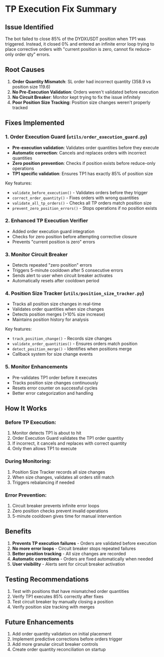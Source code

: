 # TP Execution Fix Summary

## Issue Identified
The bot failed to close 85% of the DYDXUSDT position when TP1 was triggered. Instead, it closed 0% and entered an infinite error loop trying to place corrective orders with "current position is zero, cannot fix reduce-only order qty" errors.

## Root Causes
1. **Order Quantity Mismatch**: SL order had incorrect quantity (358.9 vs position size 119.6)
2. **No Pre-Execution Validation**: Orders weren't validated before execution
3. **No Circuit Breaker**: Monitor kept trying to fix the issue infinitely
4. **Poor Position Size Tracking**: Position size changes weren't properly tracked

## Fixes Implemented

### 1. Order Execution Guard (`utils/order_execution_guard.py`)
- **Pre-execution validation**: Validates order quantities before they execute
- **Automatic correction**: Cancels and replaces orders with incorrect quantities
- **Zero position prevention**: Checks if position exists before reduce-only operations
- **TP1 specific validation**: Ensures TP1 has exactly 85% of position size

Key features:
- `validate_before_execution()` - Validates orders before they trigger
- `correct_order_quantity()` - Fixes orders with wrong quantities
- `validate_all_tp_orders()` - Checks all TP orders match position size
- `prevent_zero_position_errors()` - Stops operations if no position exists

### 2. Enhanced TP Execution Verifier
- Added order execution guard integration
- Checks for zero position before attempting corrective closure
- Prevents "current position is zero" errors

### 3. Monitor Circuit Breaker
- Detects repeated "zero position" errors
- Triggers 5-minute cooldown after 5 consecutive errors
- Sends alert to user when circuit breaker activates
- Automatically resets after cooldown period

### 4. Position Size Tracker (`utils/position_size_tracker.py`)
- Tracks all position size changes in real-time
- Validates order quantities when size changes
- Detects position merges (>10% size increase)
- Maintains position history for analysis

Key features:
- `track_position_change()` - Records size changes
- `validate_order_quantities()` - Ensures orders match position
- `detect_position_merge()` - Identifies when positions merge
- Callback system for size change events

### 5. Monitor Enhancements
- Pre-validates TP1 order before it executes
- Tracks position size changes continuously
- Resets error counter on successful cycles
- Better error categorization and handling

## How It Works

### Before TP Execution:
1. Monitor detects TP1 is about to hit
2. Order Execution Guard validates the TP1 order quantity
3. If incorrect, it cancels and replaces with correct quantity
4. Only then allows TP1 to execute

### During Monitoring:
1. Position Size Tracker records all size changes
2. When size changes, validates all orders still match
3. Triggers rebalancing if needed

### Error Prevention:
1. Circuit breaker prevents infinite error loops
2. Zero position checks prevent invalid operations
3. 5-minute cooldown gives time for manual intervention

## Benefits
1. **Prevents TP execution failures** - Orders are validated before execution
2. **No more error loops** - Circuit breaker stops repeated failures
3. **Better position tracking** - All size changes are recorded
4. **Automatic corrections** - Orders are fixed automatically when needed
5. **User visibility** - Alerts sent for circuit breaker activation

## Testing Recommendations
1. Test with positions that have mismatched order quantities
2. Verify TP1 executes 85% correctly after fixes
3. Test circuit breaker by manually closing a position
4. Verify position size tracking with merges

## Future Enhancements
1. Add order quantity validation on initial placement
2. Implement predictive corrections before orders trigger
3. Add more granular circuit breaker controls
4. Create order quantity reconciliation on startup